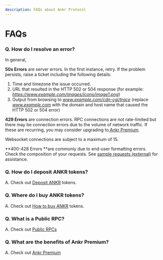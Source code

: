 ```yaml
---
description: FAQs about Ankr Protocol
---
```


# FAQs

### Q. How do I resolve an error?

In general,

**50x Errors** are server errors. In the first instance, retry. If the problem persists, raise a ticket including the following details:

1. Time and timezone the issue occurred.
2. URL that resulted in the HTTP 502 or 504 response (for example: _https://www.example.com/images/icons/image1.png_)
3. Output from browsing to _www.example.com/cdn-cgi/trace_ (replace _www.example.com_ with the domain and host name that caused the HTTP 502 or 504 error)

**429 Errors** are connection errors. RPC connections are not rate-limited but there may be connection errors due to the volume of network traffic. If these are recurring, you may consider upgrading to[ Ankr Premium](about-ankr-protocol/02-premium-features.md).

Websocket connections are subject to a maximum of 15.

\*\*400-428 Errors \*\*are commonly due to end-user formatting errors. Check the composition of your requests. See [sample requests (external)](https://documenter.getpostman.com/view/4117254/ethereum-json-rpc/RVu7CT5J?version=latest#intro) for assistance.

### Q. How do I deposit ANKR tokens?

A. Check out [Deposit ANKR](premium-rpcs/02-deposit-ankr.md) tokens.

### Q. Where do I buy ANKR tokens?

A. Check out [How to buy ANKR](premium-rpcs/01-get-ready/how-to-buy-ankr-tokens.md) tokens.

### Q. What is a Public RPC?

A. Check out [Public RPCs](about-ankr-protocol/01-public-community-rpcs.md)

### Q. What are the benefits of Ankr Premium?

A. Check out [Ankr Premium](about-ankr-protocol/02-premium-features.md)
